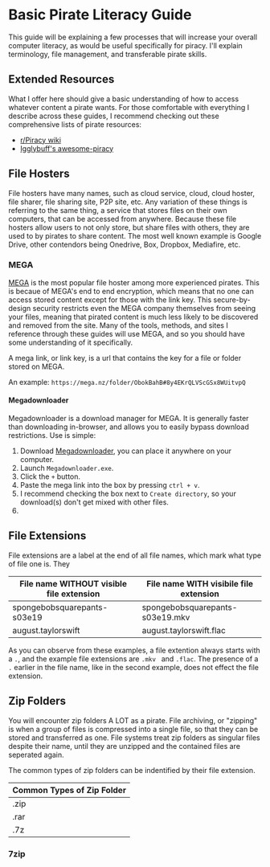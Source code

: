 # Basic Pirate Literacy Guide

This guide will be explaining a few processes that will increase your overall computer literacy, as would be useful specifically for piracy. I'll explain terminology, file management, and transferable pirate skills. 

## Extended Resources

What I offer here should give a basic understanding of how to access whatever content a pirate wants. For those comfortable with everything I describe across these guides, I recommend checking out these comprehensive lists of pirate resources:
- [r/Piracy wiki](https://www.reddit.com/r/Piracy/wiki/index)
- [Igglybuff's awesome-piracy](https://github.com/Igglybuff/awesome-piracy)   

## File Hosters

File hosters have many names, such as cloud service, cloud, cloud hoster, file sharer, file sharing site, P2P site, etc. Any variation of these things is referring to the same thing, a service that stores files on their own computers, that can be accessed from anywhere. Because these file hosters allow users to not only store, but share files with others, they are used to by pirates to share content. The most well known example is Google Drive, other contendors being Onedrive, Box, Dropbox, Mediafire, etc. 

### MEGA

[MEGA](https://mega.nz) is the most popular file hoster among more experienced pirates. This is becaue of MEGA's end to end encryption, which means that no one can access stored content except for those with the link key. This secure-by-design security restricts even the MEGA company themselves from seeing your files, meaning that pirated content is much less likely to be discovered and removed from the site. Many of the tools, methods, and sites I reference through these guides will use MEGA, and so you should have some understanding of it specifically. 

A mega link, or link key, is a url that contains the key for a file or folder stored on MEGA. 

An example: ```https://mega.nz/folder/ObokBahB#8y4EKrQLVScGSx8WUitvpQ``` 

#### Megadownloader

Megadownloader is a download manager for MEGA. It is generally faster than downloading in-browser, and allows you to easily bypass download restrictions. Use is simple:

1. Download [Megadownloader](), you can place it anywhere on your computer.
2. Launch ```Megadownloader.exe```.
3. Click the ```+``` button.
4. Paste the mega link into the box by pressing ```ctrl + v```.
5. I recommend checking the box next to ```Create directory```, so your download(s) don't get mixed with other files.
6. 

## File Extensions

File extensions are a label at the end of all file names, which mark what type of file one is. They 

File name WITHOUT visible file extension | File name WITH visibile file extension
-----------------------------------------|---------------------------------------
spongebobsquarepants-s03e19 | spongebobsquarepants-s03e19.mkv
august.taylorswift | august.taylorswift.flac

As you can observe from these examples, a file extention always starts with a ```.```, and the example file extensions are ```.mkv ``` and ```.flac```. The presence of a ```.``` earlier in the file name, like in the second example, does not effect the file extension. 

## Zip Folders

You will encounter zip folders A LOT as a pirate. File archiving, or "zipping" is when a group of files is compressed into a single file, so that they can be stored and transferred as one. File systems treat zip folders as singular files despite their name, until they are unzipped and the contained files are seperated again.

The common types of zip folders can be indentified by their file extension.

Common Types of Zip Folder |
----------------------|
.zip |
.rar |
.7z |

### 7zip














